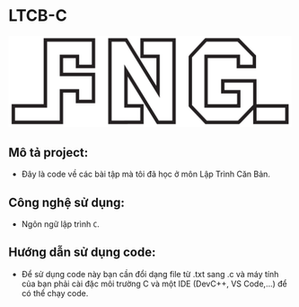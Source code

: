 # LTCB-C

<img src="https://github.com/lequocthinh-Genesis/FNG-demo-1/blob/master/assets/img/FNG-logo.png?raw=true">

## Mô tả project:

- Đây là code về các bài tập mà tôi đã học ở môn Lập Trình Căn Bản.

## Công nghệ sử dụng:

- Ngôn ngữ lập trình `C`.

## Hướng dẫn sử dụng code:

- Để sử dụng code này bạn cần đổi dạng file từ .txt sang .c và máy tính của bạn phải cài đặc môi trường C và một IDE (DevC++, VS Code,...) để có thể chạy code.
